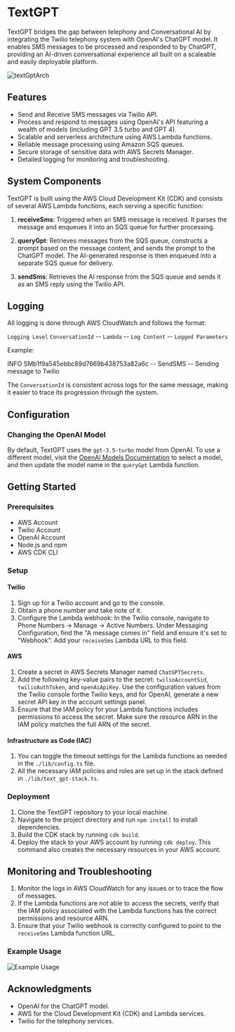 # TextGPT

TextGPT bridges the gap between telephony and Conversational AI by integrating the Twilio telephony system with OpenAI's ChatGPT model. It enables SMS messages to be processed and responded to by ChatGPT, providing an AI-driven conversational experience all built on a scaleable and easily deployable platform.

![textGptArch](https://github.com/c-bland/textGpt/assets/27901095/ddfa85dd-caa7-4e3c-8dc5-c164ac19e9ae)

## Features

- Send and Receive SMS messages via Twilio API.
- Process and respond to messages using OpenAI's API featuring a wealth of models (including GPT 3.5 turbo and GPT 4).
- Scalable and serverless architecture using AWS Lambda functions.
- Reliable message processing using Amazon SQS queues.
- Secure storage of sensitive data with AWS Secrets Manager.
- Detailed logging for monitoring and troubleshooting.

## System Components

TextGPT is built using the AWS Cloud Development Kit (CDK) and consists of several AWS Lambda functions, each serving a specific function:

1. **receiveSms**: Triggered when an SMS message is received. It parses the message and enqueues it into an SQS queue for further processing.

2. **queryGpt**: Retrieves messages from the SQS queue, constructs a prompt based on the message content, and sends the prompt to the ChatGPT model. The AI-generated response is then enqueued into a separate SQS queue for delivery.

3. **sendSms**: Retrieves the AI response from the SQS queue and sends it as an SMS reply using the Twilio API.

## Logging

All logging is done through AWS CloudWatch and follows the format:

`Logging Level` `ConversationId` -- `Lambda` -- `Log Content` -- `Logged Parameters`


Example:

INFO SMb1f9a545ebbc89d7669b438753a82a6c -- SendSMS -- Sending message to Twilio

The `ConversationId` is consistent across logs for the same message, making it easier to trace its progression through the system.

## Configuration

### Changing the OpenAI Model

By default, TextGPT uses the `gpt-3.5-turbo` model from OpenAI. To use a different model, visit the [OpenAI Models Documentation](https://platform.openai.com/docs/models) to select a model, and then update the model name in the `queryGpt` Lambda function.

## Getting Started

### Prerequisites

- AWS Account
- Twilio Account
- OpenAI Account
- Node.js and npm
- AWS CDK CLI

### Setup

#### Twilio

1. Sign up for a Twilio account and go to the console.
2. Obtain a phone number and take note of it.
3. Configure the Lambda webhook: In the Twilio console, navigate to Phone Numbers -> Manage -> Active Numbers. Under Messaging Configuration, find the "A message comes in" field and ensure it's set to "Webhook". Add your `receiveSms` Lambda URL to this field.

#### AWS

1. Create a secret in AWS Secrets Manager named `ChatGPTSecrets`.
2. Add the following key-value pairs to the secret: `twilioAccountSid`, `twilioAuthToken`, and `openAiApiKey`. Use the configuration values from the Twilio console forthe Twilio keys, and for OpenAI, generate a new secret API key in the account settings panel.
3. Ensure that the IAM policy for your Lambda functions includes permissions to access the secret. Make sure the resource ARN in the IAM policy matches the full ARN of the secret.

#### Infrastructure as Code (IAC)

1. You can toggle the timeout settings for the Lambda functions as needed in the `./lib/config.ts` file.
2. All the necessary IAM policies and roles are set up in the stack defined in `./lib/text_gpt-stack.ts`.

### Deployment

1. Clone the TextGPT repository to your local machine.
2. Navigate to the project directory and run `npm install` to install dependencies.
3. Build the CDK stack by running `cdk build`.
4. Deploy the stack to your AWS account by running `cdk deploy`. This command also creates the necessary resources in your AWS account.

## Monitoring and Troubleshooting

1. Monitor the logs in AWS CloudWatch for any issues or to trace the flow of messages.
2. If the Lambda functions are not able to access the secrets, verify that the IAM policy associated with the Lambda functions has the correct permissions and resource ARN.
3. Ensure that your Twilio webhook is correctly configured to point to the `receiveSms` Lambda function URL.

### Example Usage

![Example Usage]([https://github.com/c-bland/textGpt/assets/27901095/066345ee-5190-48e5-97e4-5e292b26cc24](https://github.com/Chris-Bland/textGpt/assets/27901095/eb30def8-1380-429f-9a3b-b6ed258752d0))


## Acknowledgments

- OpenAI for the ChatGPT model.
- AWS for the Cloud Development Kit (CDK) and Lambda services.
- Twilio for the telephony services.
  

